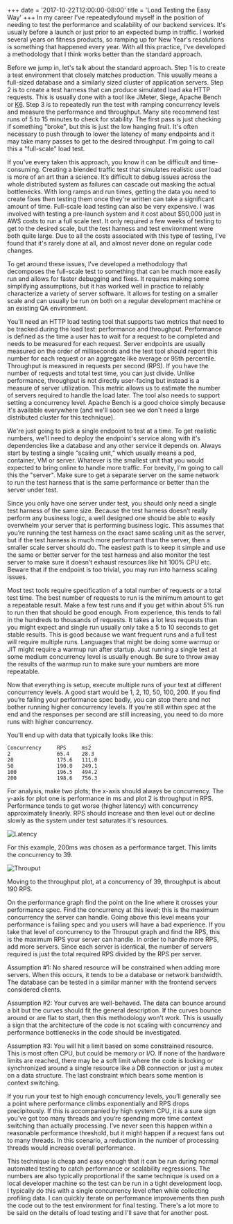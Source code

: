 +++
date = '2017-10-22T12:00:00-08:00'
title = 'Load Testing the Easy Way'
+++
In my career I've repeatedlyfound myself in the position of needing to test the performance and scalability of our backend services. It's usually before a launch or just prior to an expected bump in traffic. I worked several years on fitness products, so ramping up for New Year's resolutions is something that happened every year. With all this practice, I've developed a methodology that I think works better than the standard approach.

Before we jump in, let's talk about the standard approach. Step 1 is to create a test environment that closely matches production. This usually means a full-sized database and a similarly sized cluster of application servers. Step 2 is to create a test harness that can produce simulated load aka HTTP requests. This is usually done with a tool like JMeter, Siege, Apache Bench or [K6](https://k6.io/). Step 3 is to repeatedly run the test with ramping concurrency levels and measure the performance and throughput. Many site recommend test runs of 5 to 15 minutes to check for stability. The first pass is just checking if something "broke", but this is just the low hanging fruit. It's often necessary to push through to lower the latency of many endpoints and it may take many passes to get to the desired throughput. I'm going to call this a "full-scale" load test.

If you've every taken this approach, you know it can be difficult and time-consuming. Creating a blended traffic test that simulates realistic user load is more of an art than a science. It’s difficult to debug issues across the whole distributed system as failures can cascade out masking the actual bottlenecks. With long ramps and run times, getting the data you need to create fixes then testing them once they're written can take a significant amount of time. Full-scale load testing can also be very expensive. I was involved with testing a pre-launch system and it cost about $50,000 just in AWS costs to run a full scale test. It only required a few weeks of testing to get to the desired scale, but the test harness and test environment were both quite large. Due to all the costs associated with this type of testing, I've found that it's rarely done at all, and almost never done on regular code changes.

To get around these issues, I've developed a methodology that decomposes the full-scale test to something that can be much more easily run and allows for faster debugging and fixes. It requires making some simplifying assumptions, but it has worked well in practice to reliably characterize a variety of server software. It allows for testing on a smaller scale and can usually be run on both on a regular development machine or an existing QA environment.

You'll need an HTTP load testing tool that supports two metrics that need to be tracked during the load test: performance and throughput. Performance is defined as the time a user has to wait for a request to be completed and needs to be measured for each request. Server endpoints are usually measured on the order of milliseconds and the test tool should report this number for each request or an aggregate like average or 95th percentile. Throughput is measured in requests per second (RPS). If you have the number of requests and total test time, you can just divide. Unlike performance, throughput is not directly user-facing but instead is a measure of server utilization. This metric allows us to estimate the number of servers required to handle the load later. The tool also needs to support setting a concurrency level. Apache Bench is a good choice simply because it's available everywhere (and we'll soon see we don't need a large distributed cluster for this technique).

We're just going to pick a single endpoint to test at a time. To get realistic numbers, we'll need to deploy the endpoint's service along with it's dependencies like a database and any other service it depends on. Always start by testing a single “scaling unit,” which usually means a pod, container, VM or server. Whatever is the smallest unit that you would expected to bring online to handle more traffic. For brevity, I'm going to call this the "server". Make sure to get a separate server on the same network to run the test harness that is the same performance or better than the server under test.

Since you only have one server under test, you should only need a single test harness of the same size. Because the test harness doesn’t really perform any business logic, a well designed one should be able to easily overwhelm your server that is performing business logic. This assumes that you’re running the test harness on the exact same scaling unit as the server, but if the test harness is much more performant than the server, then a smaller scale server should do. The easiest path is to keep it simple and use the same or better server for the test harness and also monitor the test server to make sure it doesn’t exhaust resources like hit 100% CPU etc. Beware that if the endpoint is too trivial, you may run into harness scaling issues.

Most test tools require specification of a total number of requests or a total test time. The best number of requests to run is the minimum amount to get a repeatable result. Make a few test runs and if you get within about 5% run to run then that should be good enough. From experience, this tends to fall in the hundreds to thousands of requests. It takes a lot less requests than you might expect and single run usually only take a 5 to 10 seconds to get stable results. This is good because we want frequent runs and a full test will require multiple runs. Languages that might be doing some warmup or JIT might require a warmup run after startup. Just running a single test at some medium concurrency level is usually enough. Be sure to throw away the results of the warmup run to make sure your numbers are more repeatable.

Now that everything is setup, execute multiple runs of your test at different concurrency levels. A good start would be 1, 2, 10, 50, 100, 200. If you find you’re failing your performance spec badly, you can stop there and not bother running higher concurrency levels. If you’re still within spec at the end and the responses per second are still increasing, you need to do more runs with higher concurrency.

You'll end up with data that typically looks like this:

```
Concurrency     RPS     ms2              
2               65.4    28.3
20              175.6   111.0
50              190.0   249.1
100             196.5   494.2
200             198.6   756.3
```

For analysis, make two plots; the x-axis should always be concurrency. The y-axis for plot one is  performance in ms and plot 2 is throughput in RPS. Performance tends to get worse (higher latency) with concurrency approximately linearly. RPS should increase and then level out or decline slowly as the system under test saturates it's resources.

![Latency](/img/load_ms.svg)

For this example, 200ms was chosen as a performance target. This limits the concurrency to 39.

![Throuput](/img/load_rps.svg)

Moving to the throughput plot, at a concurrency of 39, throughput is about 190 RPS.

On the performance graph find the point on the line where it crosses your performance spec. Find the concurrency at this level; this is the maximum concurrency the server can handle. Going above this level means your performance is failing spec and you users will have a bad experience. If you take that level of concurrency to the Throuput graph and find the RPS, this is the maximum RPS your server can handle. In order to handle more RPS, add more servers. Since each server is identical, the number of servers required is just the total required RPS divided by the RPS per server.

Assumption #1: No shared resource will be constrained when adding more servers. When this occurs, it tends to be a database or network bandwidth. The database can be tested in a similar manner with the frontend servers considered clients.

Assumption #2: Your curves are well-behaved. The data can bounce around a bit but the curves should fit the general description. If the curves bounce around or are flat to start, then this methodology won’t work. This is usually a sign that the architecture of the code is not scaling with concurrency and performance bottlenecks in the code should be investigated.

Assumption #3: You will hit a limit based on some constrained resource. This is most often CPU, but could be memory or I/O. If none of the hardware limits are reached, there may be a soft limit where the code is locking or synchronized around a single resource like a DB connection or just a mutex on a data structure. The last constraint which bears some mention is context switching.

If you run your test to high enough concurrency levels, you’ll generally see a point where performance climbs exponentially and RPS drops precipitously. If this is accompanied by high system CPU, it is a sure sign you’ve got too many threads and you’re spending more time context switching than actually processing. I’ve never seen this happen within a reasonable performance threshold, but it might happen if a request fans out to many threads. In this scenario, a reduction in the number of processing threads would increase overall performance.

This technique is cheap and easy enough that it can be run during normal automated testing to catch performance or scalability regressions. The numbers are also typically proportional if the same technique is used on a local developer machine so the test can be run in a tight development loop. I typically do this with a single concurrency level often while collecting profiling data. I can quickly iterate on performance improvements then push the code out to the test environment for final testing. There's a lot more to be said on the details of load testing and I'll save that for another post.